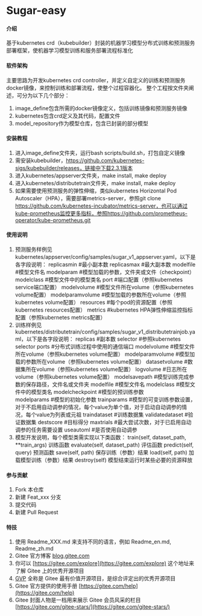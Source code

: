 # Sugar-easy

#### 介绍
基于kubernetes crd（kubebuilder）封装的机器学习模型分布式训练和预测服务部署框架，使机器学习模型训练和服务部署流程标准化

#### 软件架构

主要思路为开发kubernetes crd controller，并定义自定义的训练和预测服务docker镜像，来控制训练和部署流程，使整个过程容器化。
整个工程按文件夹阐述，可分为以下几个部分：
1. image_define包含所需的docker镜像定义，包括训练镜像和预测服务镜像
2. kubernetes包含crd定义及其代码，配置文件
3. model_repository作为模型仓库，包含已封装的部分模型

#### 安装教程

1.  进入image_define文件夹，运行bash scripts/build.sh，打包自定义镜像
2.  需安装kubebuilder，https://github.com/kubernetes-sigs/kubebuilder/releases，链接中下载2.3.1版本
3.  进入kubernetes/appserver文件夹，make install, make deploy
4.  进入kubernetes/distributetrain文件夹，make install, make deploy
5.  如果需要使用预测服务的弹性伸缩，类似kubernetes Horizontal Pod Autoscaler（HPA），需要部署metrics-server，参照git clone https://github.com/kubernetes-incubator/metrics-server，也可以通过kube-prometheus监控更多指标，参照https://github.com/prometheus-operator/kube-prometheus.git

#### 使用说明

1.  预测服务样例见kubernetes/appserver/config/samples/sugar_v1_appserver.yaml，以下是各字段说明：
    replicasmin                 #最小副本数
    replicasmax                 #最大副本数
    modelfile                   #模型文件名
    modelparam                  #模型加载的参数，文件夹或文件（checkpoint）
    modelclass                  #模型文件中的模型类名
    port                        #端口配置（参照kubernetes service端口配置）
    modelvolume                 #模型文件所在volume（参照kubernetes volume配置）
    modelparamvolume            #模型加载的参数所在volume（参照kubernetes volume配置）
    resources                   #每个pod的资源配置（参照kubernetes resources配置）
    metrics                     #kubernetes HPA弹性伸缩监控指标配置（参照kubernetes metrics配置）
2.  训练样例见kubernetes/distributetrain/config/samples/sugar_v1_distributetrainjob.yaml，以下是各字段说明：
    replicas                    #副本数
    selector                    #参照kubernetes selector
    ports                       #分布式训练过程中使用的通信端口
    modelvolume                 #模型文件所在volume（参照kubernetes volume配置）
    modelparamvolume            #模型加载的参数所在volume（参照kubernetes volume配置）
    datasetvolume               #数据集所在volume（参照kubernetes volume配置）
    logvolume                   #日志所在volume（参照kubernetes volume配置）
    modelsavepath               #模型训练完成参数的保存路径，文件名或文件夹
    modelfile                   #模型文件名
    modelclass                  #模型文件中的模型类名
    modelcheckpoint             #模型的预训练参数  
    modelparams                 #模型的初始化参数
    trainparams                 #模型的可变训练参数设置，对于不启用自动调参的情况，每个value为单个值，对于启动自动调参的情况，每个value为列表或元祖
    traindataset                #训练数据集
    validatedataset             #验证数据集
    destscore                   #目标得分
    maxtrials                   #最大尝试次数，对于已启用自动调参的任务需要设置
    useautoml                   #是否使用自动调参
3.  模型开发说明，每个模型类需实现以下类函数：
    train(self, dataset_path, **train_args)   训练函数
    evaluate(self, dataset_path)              评估函数
    predict(self, query)                      预测函数
    save(self, path)                          保存训练（参数）结果
    load(self, path)                          加载模型训练（参数）结果
    destroy(self)                             模型结束运行时某些必要的资源释放


#### 参与贡献

1.  Fork 本仓库
2.  新建 Feat_xxx 分支
3.  提交代码
4.  新建 Pull Request


#### 特技

1.  使用 Readme\_XXX.md 来支持不同的语言，例如 Readme\_en.md, Readme\_zh.md
2.  Gitee 官方博客 [blog.gitee.com](https://blog.gitee.com)
3.  你可以 [https://gitee.com/explore](https://gitee.com/explore) 这个地址来了解 Gitee 上的优秀开源项目
4.  [GVP](https://gitee.com/gvp) 全称是 Gitee 最有价值开源项目，是综合评定出的优秀开源项目
5.  Gitee 官方提供的使用手册 [https://gitee.com/help](https://gitee.com/help)
6.  Gitee 封面人物是一档用来展示 Gitee 会员风采的栏目 [https://gitee.com/gitee-stars/](https://gitee.com/gitee-stars/)

